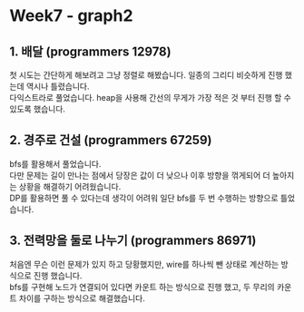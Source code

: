 # Week7 - graph2

## 1. 배달 (programmers 12978)

첫 시도는 간단하게 해보려고 그냥 정렬로 해봤습니다. 일종의 그리디 비슷하게 진행 했는데 역시나 틀렸습니다.  
다익스트라로 풀었습니다. heap을 사용해 간선의 무게가 가장 적은 것 부터 진행 할 수 있도록 했습니다.

## 2. 경주로 건설 (programmers 67259)

bfs를 활용해서 풀었습니다.  
다만 문제는 길이 만나는 점에서 당장은 값이 더 낮으나 이후 방향을 꺾게되어 더 높아지는 상황을 해결하기 어려웠습니다.  
DP를 활용하면 풀 수 있다는데 생각이 어려워 일단 bfs를 두 번 수행하는 방향으로 틀었습니다.

## 3. 전력망을 둘로 나누기 (programmers 86971)

처음엔 무슨 이런 문제가 있지 하고 당황했지만, wire를 하나씩 뺀 상태로 계산하는 방식으로 진행 했습니다.  
bfs를 구현해 노드가 연결되어 있다면 카운트 하는 방식으로 진행 했고, 두 무리의 카운트 차이를 구하는 방식으로 해결했습니다.
